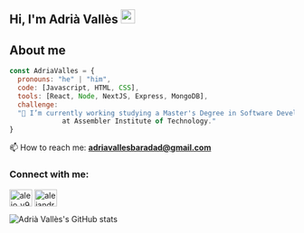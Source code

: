 ## Hi, I'm Adrià Vallès <img src="https://media.giphy.com/media/hvRJCLFzcasrR4ia7z/giphy.gif" width="25px">

## About me
```javascript
const AdriaValles = {
  pronouns: "he" | "him",
  code: [Javascript, HTML, CSS],
  tools: [React, Node, NextJS, Express, MongoDB],
  challenge: 
  "🔭 I’m currently working studying a Master's Degree in Software Development 
             at Assembler Institute of Technology."
}
```
📫 How to reach me: **adriavallesbaradad@gmail.com**


<h3 align="left">Connect with me:</h3>
<p align="left">
<a href="https://twitter.com/alejo_v94" target="blank"><img align="center" src="https://raw.githubusercontent.com/rahuldkjain/github-profile-readme-generator/master/src/images/icons/Social/twitter.svg" alt="alejo_v94" height="30" width="40" /></a>
<a href="https://www.linkedin.com/in/alejandro-avila-perez-47268017a/" target="blank"><img align="center" src="https://raw.githubusercontent.com/rahuldkjain/github-profile-readme-generator/master/src/images/icons/Social/linked-in-alt.svg" alt="alejandroaperez1994g" height="30" width="40" /></a>
</p>


![Adrià Vallès's GitHub stats](https://github-readme-stats.vercel.app/api?username=AdriAparicioPons=contribs,prs)


<!--

Here are some ideas to get you started:

- 🔭 I’m currently working on ...
- 🌱 I’m currently learning ...
- 👯 I’m looking to collaborate on ...
- 🤔 I’m looking for help with ...
- 💬 Ask me about ...
- 📫 How to reach me: ...
- 😄 Pronouns: ...
- ⚡ Fun fact: ...
-->
